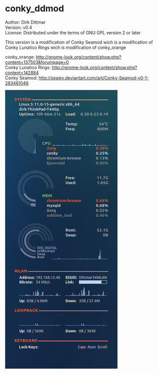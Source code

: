 # conky_ddmod
 
Author: Dirk Dittmar  
Version: v0.4  
License: Distributed under the terms of GNU GPL version 2 or later  

This version is a modification of Conky Seamod wich is a modification of Conky Lunatico Rings wich is modification of conky_orange

conky_orange:         http://gnome-look.org/content/show.php?content=137503&forumpage=0  
Conky Lunatico Rings: http://gnome-look.org/content/show.php?content=142884  
Conky Seamod:         http://seajey.deviantart.com/art/Conky-Seamod-v0-1-283461046  

![ScreenShot](preview.png)
